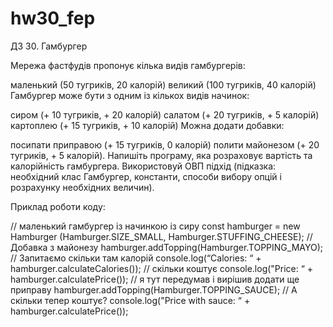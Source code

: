 # hw30_fep
ДЗ 30. Гамбургер

Мережа фастфудів пропонує кілька видів гамбургерів:

маленький (50 тугриків, 20 калорій)
великий (100 тугриків, 40 калорій)
Гамбургер може бути з одним із кількох видів начинок:

сиром (+ 10 тугриків, + 20 калорій)
салатом (+ 20 тугриків, + 5 калорій)
картоплею (+ 15 тугриків, + 10 калорій)
Можна додати добавки:

посипати приправою (+ 15 тугриків, 0 калорій)
полити майонезом (+ 20 тугриків, + 5 калорій).
Напишіть програму, яка розраховує вартість та калорійність гамбургера. Використовуй ОВП підхід (підказка: необхідний клас Гамбургер, константи, способи вибору опцій і розрахунку необхідних величин).

Приклад роботи коду:

// маленький гамбургер із начинкою із сиру
const hamburger =  new Hamburger (Hamburger.SIZE_SMALL, Hamburger.STUFFING_CHEESE);
// Добавка з майонезу
hamburger.addTopping(Hamburger.TOPPING_MAYO);
// Запитаємо скільки там калорій
console.log(“Calories: “ + hamburger.calculateCalories());
// скільки коштує
console.log("Price: “ + hamburger.calculatePrice());
// я тут передумав і вирішив додати ще приправу
hamburger.addTopping(Hamburger.TOPPING_SAUCE);
// А скільки тепер коштує?
console.log("Price with sauce: “ + hamburger.calculatePrice());
